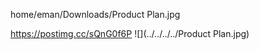 home/eman/Downloads/Product Plan.jpg 


https://postimg.cc/sQnG0f6P 
![](../../../../Product Plan.jpg)